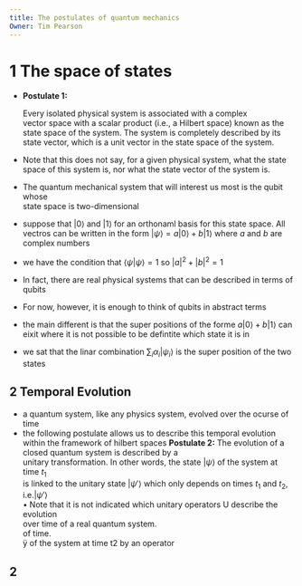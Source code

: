 ```yaml
---
title: The postulates of quantum mechanics
Owner: Tim Pearson
---
```

# 1 The space of states
- **Postulate 1:**
    
    Every isolated physical system is associated with a complex  
    vector space with a scalar product (i.e., a Hilbert space) known as the  
    state space of the system. The system is completely described by its  
    state vector, which is a unit vector in the state space of the system.
    
- Note that this does not say, for a given physical system, what the state  
    space of this system is, nor what the state vector of the system is.
- The quantum mechanical system that will interest us most is the qubit whose  
    state space is two-dimensional
- suppose that $| 0 \rangle$ and $|1 \rangle$ for an orthonaml basis for this state space. All vectros can be written in the form $| \psi \rangle = a |0 \rangle + b |1 \rangle$ where $a$ and $b$ are complex numbers
- we have the condition that $\langle \psi | \psi \rangle = 1$ so $|a|^2 + |b|^2 = 1$
- In fact, there are real physical systems that can be described in terms of qubits
- For now, however, it is enough to think of qubits in abstract terms
- the main different is that the super positions of the forme $a |0 \rangle + b |1 \rangle$ can eixit where it is not possible to be defintite which state it is in
- we sat that the linar combination $\sum_i \alpha _i |\psi _i \rangle$ is the super position of the two states
  
## 2 Temporal Evolution
- a quantum system, like any physics system, evolved over the ocurse of time
- the following postulate allows us to describe this temporal evolution within the framework of hilbert spaces
**Postulate 2:**
The evolution of a closed quantum system is described by a  
unitary transformation. In other words, the state $| \psi \rangle$ of the system at time $t_1$  
is linked to the unitary state $| \psi '\rangle$ which only depends on times $t_1$ and $t_2$, i.e.$| \psi ' \rangle$  
• Note that it is not indicated which unitary operators U describe the evolution  
over time of a real quantum system.  
of time.  
ÿ of the system at time t2 by an operator
  
## 2